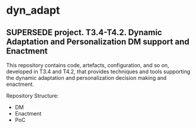 # dyn_adapt
SUPERSEDE project. T3.4-T4.2. Dynamic Adaptation and Personalization DM support and Enactment
---------------------------------------------------------------------------------------------
This repository contains code, artefacts, configuration, and so on, developed in T3.4 and T4.2, that provides techniques and tools supporting the dynamic adaptation and personalization decision making and enactment.

Repository Structure:
- DM
- Enactment
- PoC
